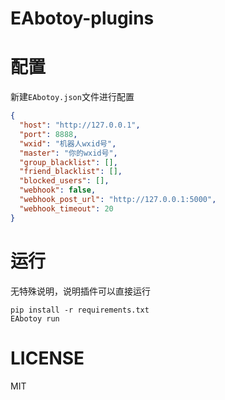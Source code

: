 # EAbotoy-plugins

# 配置

新建`EAbotoy.json`文件进行配置

```json
{
  "host": "http://127.0.0.1",
  "port": 8888,
  "wxid": "机器人wxid号",
  "master": "你的wxid号",
  "group_blacklist": [],
  "friend_blacklist": [],
  "blocked_users": [],
  "webhook": false,
  "webhook_post_url": "http://127.0.0.1:5000",
  "webhook_timeout": 20
}

```

# 运行

无特殊说明，说明插件可以直接运行

```shell
pip install -r requirements.txt
EAbotoy run
```

# LICENSE

MIT
